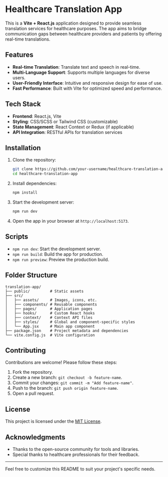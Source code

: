 # Healthcare Translation App

This is a **Vite + React.js** application designed to provide seamless translation services for healthcare purposes. The app aims to bridge communication gaps between healthcare providers and patients by offering real-time translations.

## Features

- **Real-time Translation**: Translate text and speech in real-time.  
- **Multi-Language Support**: Supports multiple languages for diverse users.  
- **User-Friendly Interface**: Intuitive and responsive design for ease of use.  
- **Fast Performance**: Built with Vite for optimized speed and performance.  

## Tech Stack

- **Frontend**: React.js, Vite  
- **Styling**: CSS/SCSS or Tailwind CSS (customizable)  
- **State Management**: React Context or Redux (if applicable)  
- **API Integration**: RESTful APIs for translation services  

## Installation

1. Clone the repository:  
    ```bash
    git clone https://github.com/your-username/healthcare-translation-app.git
    cd healthcare-translation-app
    ```

2. Install dependencies:  
    ```bash
    npm install
    ```

3. Start the development server:  
    ```bash
    npm run dev
    ```

4. Open the app in your browser at `http://localhost:5173`.

## Scripts

- `npm run dev`: Start the development server.  
- `npm run build`: Build the app for production.  
- `npm run preview`: Preview the production build.  

## Folder Structure

```plaintext
translation-app/
├── public/         # Static assets
├── src/
│   ├── assets/     # Images, icons, etc.
│   ├── components/ # Reusable components
│   ├── pages/      # Application pages
│   ├── hooks/      # Custom React hooks
│   ├── context/    # Context API files
│   ├── styles/     # Global and component-specific styles
│   └── App.jsx     # Main app component
├── package.json    # Project metadata and dependencies
└── vite.config.js  # Vite configuration
```

## Contributing

Contributions are welcome! Please follow these steps:  

1. Fork the repository.  
2. Create a new branch: `git checkout -b feature-name`.  
3. Commit your changes: `git commit -m "Add feature-name"`.  
4. Push to the branch: `git push origin feature-name`.  
5. Open a pull request.  

## License

This project is licensed under the [MIT License](LICENSE).

## Acknowledgments

- Thanks to the open-source community for tools and libraries.  
- Special thanks to healthcare professionals for their feedback.  

---  
Feel free to customize this README to suit your project's specific needs.  